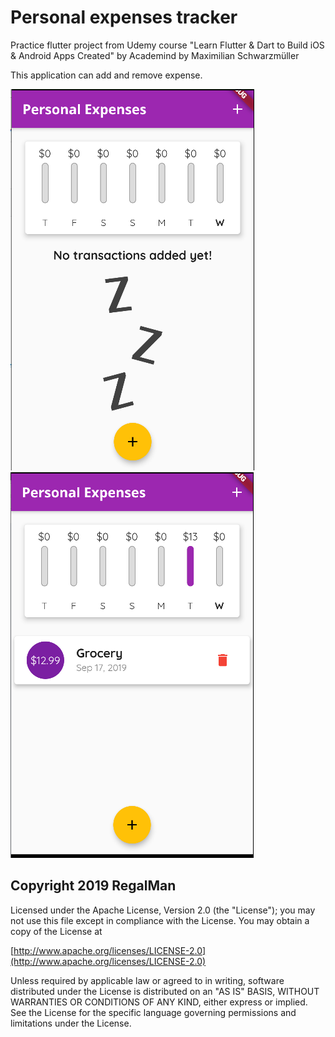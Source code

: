 # Personal expenses tracker

Practice flutter project from Udemy course "Learn Flutter & Dart to Build iOS & Android Apps Created"
by Academind by Maximilian Schwarzmüller

This application can add and remove expense.

![Empty transaction](https://raw.githubusercontent.com/RegalMan/personal_expenses_tracker/master/picture/Capture.PNG)
![Have got a transaction](https://raw.githubusercontent.com/RegalMan/personal_expenses_tracker/master/picture/Capture2.PNG)

## Copyright 2019 RegalMan

   Licensed under the Apache License, Version 2.0 (the "License");
   you may not use this file except in compliance with the License.
   You may obtain a copy of the License at

   [http://www.apache.org/licenses/LICENSE-2.0](http://www.apache.org/licenses/LICENSE-2.0)

   Unless required by applicable law or agreed to in writing, software
   distributed under the License is distributed on an "AS IS" BASIS,
   WITHOUT WARRANTIES OR CONDITIONS OF ANY KIND, either express or implied.
   See the License for the specific language governing permissions and
   limitations under the License.
